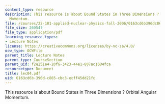 ```yaml
---
content_type: resource
description: This resource is about Bound States in Three Dimensions ? Orbital Angular
  Momentum.
file: /courses/22-101-applied-nuclear-physics-fall-2006/0163cd6b396dc865cbc3ecff45dd21fc_lec04.pdf
file_size: 260547
file_type: application/pdf
learning_resource_types:
- Lecture Notes
license: https://creativecommons.org/licenses/by-nc-sa/4.0/
ocw_type: OCWFile
parent_title: Lecture Notes
parent_type: CourseSection
parent_uid: f2e251a4-20f6-3423-44e1-807ac1684fca
resourcetype: Document
title: lec04.pdf
uid: 0163cd6b-396d-c865-cbc3-ecff45dd21fc
---
```

This resource is about Bound States in Three Dimensions ? Orbital Angular Momentum.
